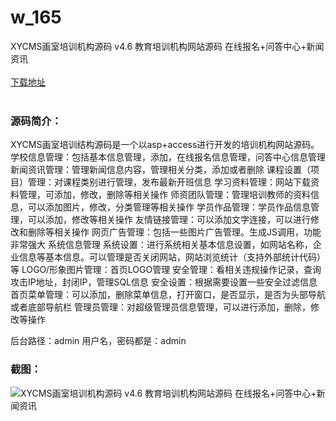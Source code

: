 # w_165
XYCMS画室培训机构源码 v4.6 教育培训机构网站源码 在线报名+问答中心+新闻资讯
<br/></br>
[下载地址](https://www.uuid2.com/165.html "下载地址")
<br/></br>
<h3>源码简介：</h3>
<p>XYCMS画室培训结构源码是一个以asp+access进行开发的培训机构网站源码。
学校信息管理：包括基本信息管理，添加，在线报名信息管理，问答中心信息管理
新闻资讯管理：管理新闻信息内容，管理相关分类，添加或者删除
课程设置（项目）管理：对课程类别进行管理，发布最新开班信息
学习资料管理：网站下载资料管理，可添加，修改，删除等相关操作
师资团队管理：管理培训教师的资料信息，可以添加图片，修改，分类管理等相关操作
学员作品管理：学员作品信息管理，可以添加，修改等相关操作
友情链接管理：可以添加文字连接，可以进行修改和删除等相关操作
网页广告管理：包括一些图片广告管理。生成JS调用，功能非常强大
系统信息管理
系统设置：进行系统相关基本信息设置，如网站名称，企业信息等基本信息。可以管理是否关闭网站，网站浏览统计（支持外部统计代码）等
LOGO/形象图片管理：首页LOGO管理
安全管理：看相关违规操作记录，查询攻击IP地址，封闭IP，管理SQL信息
安全设置：根据需要设置一些安全过滤信息
首页菜单管理：可以添加，删除菜单信息，打开窗口，是否显示，是否为头部导航或者底部导航栏
管理员管理：对超级管理员信息管理，可以进行添加，删除，修改等操作<p>
<p>后台路径：admin
用户名，密码都是：admin<p>
<h3>截图：</h3>
<img src="https://www.uuid2.com/wp-content/uploads/img/202105/8a52ffc553.jpg" alt="XYCMS画室培训机构源码 v4.6 教育培训机构网站源码 在线报名+问答中心+新闻资讯">
